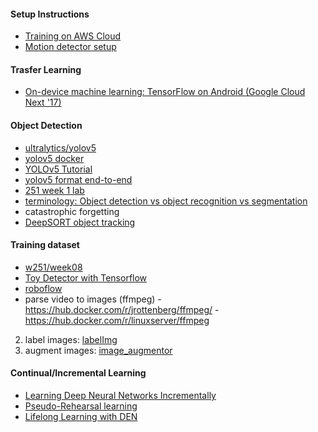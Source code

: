#### Setup Instructions
- [Training on AWS Cloud](training_on_aws.md)
- [Motion detector setup](annotation)

#### Trasfer Learning 
- [On-device machine learning: TensorFlow on Android (Google Cloud Next '17)](https://www.youtube.com/watch?v=EnFyneRScQ8&feature=youtu.be&t=4m17s&ab_channel=GoogleCloudPlatform)

#### Object Detection 
- [ultralytics/yolov5](https://github.com/ultralytics/yolov5)
- [yolov5 docker](https://github.com/ultralytics/yolov5/wiki/Docker-Quickstart)
- [YOLOv5 Tutorial](https://colab.research.google.com/github/ultralytics/yolov5/blob/master/tutorial.ipynb#scrollTo=VUOiNLtMP5aG) 
- [yolov5 format end-to-end](https://towardsdatascience.com/how-to-create-an-end-to-end-object-detector-using-yolov5-35fbb1a02810)
- [251 week 1 lab](https://github.com/MIDS-scaling-up/v2/tree/master/week01/lab)
- [terminology: Object detection vs object recognition vs segmentation](https://www.kaggle.com/getting-started/169984) 
- catastrophic forgetting 
- [DeepSORT object tracking](https://nanonets.com/blog/object-tracking-deepsort/)

#### Training dataset
- [w251/week08](https://github.com/MIDS-scaling-up/v2/tree/master/week08)
- [Toy Detector with Tensorflow](https://www.kdnuggets.com/2018/02/building-toy-detector-tensorflow-object-detection-api.html) 
- [roboflow](https://app.roboflow.com/)
- parse video to images (ffmpeg) 
		- https://hub.docker.com/r/jrottenberg/ffmpeg/ 
		- https://hub.docker.com/r/linuxserver/ffmpeg 
2. label images: [labelImg](https://github.com/tzutalin/labelImg)
3. augment images: [image_augmentor](https://github.com/codebox/image_augmentor)

#### Continual/Incremental Learning 
- [Learning Deep Neural Networks Incrementally](https://medium.com/heuritech/learning-deep-neural-networks-incrementally-3e005e4fb4bc)
- [Pseudo-Rehearsal learning](https://arxiv.org/abs/1705.08690)
- [Lifelong Learning with DEN](https://arxiv.org/abs/1708.01547)
